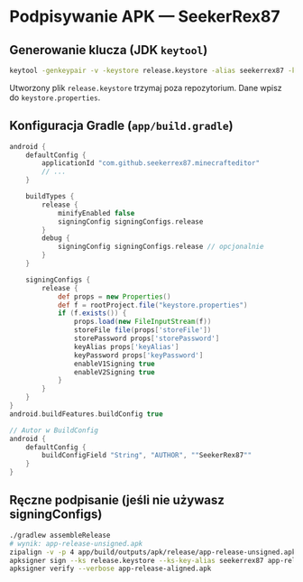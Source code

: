 # Podpisywanie APK — SeekerRex87

## Generowanie klucza (JDK `keytool`)
```bash
keytool -genkeypair -v -keystore release.keystore -alias seekerrex87 -keyalg RSA -keysize 4096 -validity 10000   -dname "CN=SeekerRex87, OU=Dev, O=GitHub, L=, ST=, C=NL"
```
Utworzony plik `release.keystore` trzymaj poza repozytorium. Dane wpisz do `keystore.properties`.

## Konfiguracja Gradle (`app/build.gradle`)
```gradle
android {
    defaultConfig {
        applicationId "com.github.seekerrex87.minecrafteditor"
        // ...
    }

    buildTypes {
        release {
            minifyEnabled false
            signingConfig signingConfigs.release
        }
        debug {
            signingConfig signingConfigs.release // opcjonalnie
        }
    }

    signingConfigs {
        release {
            def props = new Properties()
            def f = rootProject.file("keystore.properties")
            if (f.exists()) {
                props.load(new FileInputStream(f))
                storeFile file(props['storeFile'])
                storePassword props['storePassword']
                keyAlias props['keyAlias']
                keyPassword props['keyPassword']
                enableV1Signing true
                enableV2Signing true
            }
        }
    }
}
android.buildFeatures.buildConfig true

// Autor w BuildConfig
android {
    defaultConfig {
        buildConfigField "String", "AUTHOR", ""SeekerRex87""
    }
}
```

## Ręczne podpisanie (jeśli nie używasz signingConfigs)
```bash
./gradlew assembleRelease
# wynik: app-release-unsigned.apk
zipalign -v -p 4 app/build/outputs/apk/release/app-release-unsigned.apk app-release-aligned.apk
apksigner sign --ks release.keystore --ks-key-alias seekerrex87 app-release-aligned.apk
apksigner verify --verbose app-release-aligned.apk
```
